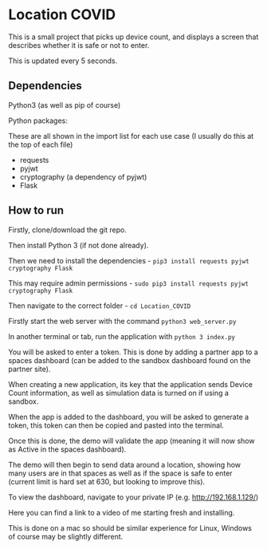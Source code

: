# Location COVID 

This is a small project that picks up device count, and displays a screen that describes whether it is safe or not to enter.

This is updated every 5 seconds.

## Dependencies

Python3 (as well as pip of course)

Python packages:

These are all shown in the import list for each use case (I usually do this at the top of each file)

- requests
- pyjwt
- cryptography (a dependency of pyjwt)
- Flask

## How to run

Firstly, clone/download the git repo.

Then install Python 3 (if not done already).

Then we need to install the dependencies - `pip3 install requests pyjwt cryptography Flask`

This may require admin permissions - `sudo pip3 install requests pyjwt cryptography Flask`

Then navigate to the correct folder - `cd Location_COVID`

Firstly start the web server with the command `python3 web_server.py`

In another terminal or tab, run the application with `python 3 index.py`

You will be asked to enter a token. This is done by adding a partner app to a spaces dashboard (can be added to the sandbox dashboard found on the partner site).

When creating a new application, its key that the application sends Device Count information, as well as simulation data is turned on if using a sandbox.

When the app is added to the dashboard, you will be asked to generate a token, this token can then be copied and pasted into the terminal.

Once this is done, the demo will validate the app (meaning it will now show as Active in the spaces dashboard).

The demo will then begin to send data around a location, showing how many users are in that spaces as well as if the space is safe to enter (current limit is hard set at 630, but looking to improve this).

To view the dashboard, navigate to your private IP (e.g. http://192.168.1.129/)

Here you can find a link to a video of me starting fresh and installing.

This is done on a mac so should be similar experience for Linux, Windows of course may be slightly different.